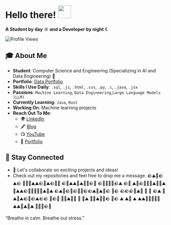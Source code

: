 # Hello there! <img src="https://github.com/user-attachments/assets/ef8aa47e-72db-4604-9985-6107dc3ad4cb" width="40" height="40" />

**A Student by day ☼ and a Developer by night ☾**

<p align="left">
  <img src="https://komarev.com/ghpvc/?username=yashvisharma1204&label=Profile%20views&color=0e75b6&style=flat" alt="Profile Views" />
</p>

## 🎓 About Me

- **Student**: Computer Science and Engineering (Specializing in AI and Data Engineering) 👑  
- **Portfolio**: [Data Portfolio](https://datascienceportfol.io/yashvisharma)
- **Skills I Use Daily**: `.sql`, `.js`, `.html`, `.css`, `.py`, `.c`, `.java`, `.jsx`  
- **Passions**: `Machine Learning`, `Data Engineering`,`Large Language Models (LLM)`  
- **Currently Learning**: `Java`, `Rust`  
- **Working On**: Machine learning projects  
- **Reach Out To Me**:  
  - 🌍 [LinkedIn](https://www.linkedin.com/in/yashvi-sharma-150863220/)  
  - 🖋️ [Blog](https://blog95319.wordpress.com/)  
  - 📺 [YouTube](https://www.youtube.com/@yashvisharma1204)  
  - 💼 [Portfolio](https://bento.me/yashvisharma)


<!--START:ZEN_GARDEN-->
<!--END:ZEN_GARDEN-->


## 🚀 Stay Connected

- 🌟 Let's collaborate on exciting projects and ideas!  
- Check out my repositories and feel free to drop me a message.
🪨⛰️🍃🪨⛰️🪨 🌾🌱🌱⛰️⛰️🪨🌱⛰️🪨🌱🌾 🪨🍃⛰️⛰️🍃⛰️🌾🌱🪨🌾 🪨🌾🌱🌾🌾🪨⛰️ 🪨🌾
 ⛰️🍃🪨🌱🍃🌱⛰️🌾🍃⛰️ 🌾⛰️⛰️🪨🌱🌾🌱🍃🍃⛰️🌱⛰️ 🪨⛰️🌾🪨🌾🪨🍃🌾🪨🪨⛰️🌾⛰️🌱🪨
🌱🪨 🪨🪨🪨🌱⛰️🍃 🌱 🌾 🪨⛰️ 🌾⛰️🍃⛰️🪨🌱🪨⛰️🪨🪨 🌱🪨🍃 🍃🍃⛰️🌱🌱 🌱 
🌱⛰️ 🌾🌾⛰️🌱🍃🪨 🌱🪨 ⛰️ ⛰️🍃 ⛰️ ⛰️⛰️🍃🍃🌱🌱🌾 ⛰️⛰️🌾⛰️🌾⛰️ 🌾🌱🌱🪨🌱

“Breathe in calm. Breathe out stress.”
<!--END:ZEN_GARDEN-->
